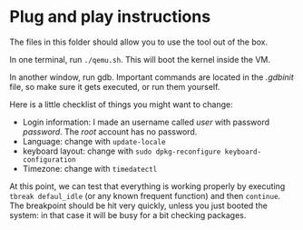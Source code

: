 # Plug and play instructions

The files in this folder should allow you to use the tool out of the box.

In one terminal, run `./qemu.sh`.  This will boot the kernel inside the VM.

In another window, run gdb. Important commands are located in the *.gdbinit*  file, so make sure it gets executed, or run them yourself.

Here is a little checklist of things you might want to change:
* Login information: I made an username called *user* with password *password*. The *root* account has no password.
* Language: change with `update-locale`  
* keyboard layout: change with `sudo dpkg-reconfigure keyboard-configuration`
* Timezone: change with `timedatectl`

At this point, we can test that everything is working properly by executing `tbreak defaul_idle` (or any known frequent function) and then `continue`. The breakpoint should be hit very quickly, unless you just booted the system: in that case it will be busy for a bit checking packages.
